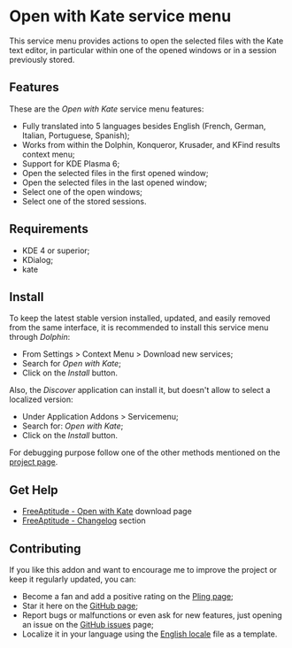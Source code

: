 # Open with Kate service menu

This service menu provides actions to open the selected files with the Kate text editor,
in particular within one of the opened windows or in a session previously stored.

## Features

These are the *Open with Kate* service menu features:

- Fully translated into 5 languages besides English
  (French, German, Italian, Portuguese, Spanish);
- Works from within the Dolphin, Konqueror, Krusader, and KFind results context menu;
- Support for KDE Plasma 6;
- Open the selected files in the first opened window;
- Open the selected files in the last opened window;
- Select one of the open windows;
- Select one of the stored sessions.

## Requirements

- KDE 4 or superior;
- KDialog;
- kate

## Install

To keep the latest stable version installed, updated, and easily removed from the same interface,
it is recommended to install this service menu through *Dolphin*:

- From Settings > Context Menu > Download new services;
- Search for *Open with Kate*;
- Click on the *Install* button.

Also, the *Discover* application can install it, but doesn't allow to select a localized version:

- Under Application Addons > Servicemenu;
- Search for: *Open with Kate*;
- Click on the *Install* button.

For debugging purpose follow one of the other methods mentioned on the [project page][installation].

## Get Help

- [FreeAptitude - Open with Kate][download] download page
- [FreeAptitude - Changelog][changelog] section

## Contributing

If you like this addon and want to encourage me to improve the project or keep it
regularly updated, you can:

- Become a fan and add a positive rating on the [Pling page][pling];
- Star it here on the [GitHub page][github];
- Report bugs or malfunctions or even ask for new features, just opening an issue
  on the [GitHub issues][issues] page;
- Localize it in your language using the [English locale][locale] file as a template.

[download]: https://freeaptitude.altervista.org/downloads/open-with-kate.html "Open with Kate download page on FreeAptitude"
[changelog]: https://freeaptitude.altervista.org/downloads/open-with-kate.html#changelog "Open with Kate changelog on FreeAptitude"
[installation]: https://freeaptitude.altervista.org/downloads/open-with-kate.html#installation "Open with Kate installation on FreeAptitude"
[pling]: https://pling.com/p/2290441/ "Open with Kate page on Pling"
[github]: https://github.com/fabiomux/kde-servicemenus "KDE ServiceMenus page on GitHub"
[issues]: https://github.com/fabiomux/kde-servicemenus/issues "KDE ServiceMenus issues page on GitHub"
[locale]: https://github.com/fabiomux/kde-servicemenus/blob/main/open_with_kate/locale/en.yaml "English localization file to use as template"
[contributing]: https://github.com/fabiomux/kde-servicemenus#contributing "How to contribute to the Open with Kate project"
[§]: # "Generated by servicemenu_generator"
